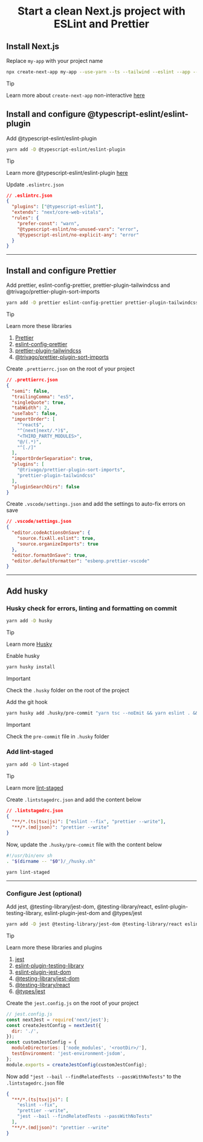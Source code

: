 <h1 align='center'>Start a clean Next.js project with ESLint and Prettier</h1>

## Install Next.js

Replace `my-app` with your project name

```sh
npx create-next-app my-app --use-yarn --ts --tailwind --eslint --app --src-dir --import-alias "@/*"
```

> [!TIP]
>
> Learn more about `create-next-app` non-interactive [here](https://nextjs.org/docs/app/api-reference/create-next-app#non-interactive)

## Install and configure @typescript-eslint/eslint-plugin

Add @typescript-eslint/eslint-plugin

```sh
yarn add -D @typescript-eslint/eslint-plugin
```

> [!TIP]
> Learn more @typescript-eslint/eslint-plugin [here](https://www.npmjs.com/package/@typescript-eslint/eslint-plugin)

Update `.eslintrc.json`

```json
// .eslintrc.json
{
  "plugins": ["@typescript-eslint"],
  "extends": "next/core-web-vitals",
  "rules": {
    "prefer-const": "warn",
    "@typescript-eslint/no-unused-vars": "error",
    "@typescript-eslint/no-explicit-any": "error"
  }
}
```

---

## Install and configure Prettier

Add prettier, eslint-config-prettier, prettier-plugin-tailwindcss and @trivago/prettier-plugin-sort-imports

```sh
yarn add -D prettier eslint-config-prettier prettier-plugin-tailwindcss @trivago/prettier-plugin-sort-imports
```

> [!TIP]
> Learn more these libraries
>
> 1. [Prettier](https://www.npmjs.com/package/prettier)
> 2. [eslint-config-prettier](https://www.npmjs.com/package/eslint-config-prettier)
> 3. [prettier-plugin-tailwindcss](https://www.npmjs.com/package/prettier-plugin-tailwindcss)
> 4. [@trivago/prettier-plugin-sort-imports](https://www.npmjs.com/package/@trivago/prettier-plugin-sort-imports)

Create `.prettierrc.json` on the root of your project

```json
// .prettierrc.json
{
  "semi": false,
  "trailingComma": "es5",
  "singleQuote": true,
  "tabWidth": 2,
  "useTabs": false,
  "importOrder": [
    "^react$",
    "^(next|next/.*)$",
    "<THIRD_PARTY_MODULES>",
    "@/(.*)",
    "^[./]"
  ],
  "importOrderSeparation": true,
  "plugins": [
    "@trivago/prettier-plugin-sort-imports",
    "prettier-plugin-tailwindcss"
  ],
  "pluginSearchDirs": false
}
```

Create `.vscode/settings.json` and add the settings to auto-fix errors on save

```json
// .vscode/settings.json
{
  "editor.codeActionsOnSave": {
    "source.fixAll.eslint": true,
    "source.organizeImports": true
  },
  "editor.formatOnSave": true,
  "editor.defaultFormatter": "esbenp.prettier-vscode"
}
```

---

## Add husky

### Husky check for errors, linting and formatting on commit

```sh
yarn add -D husky
```

> [!TIP]
> Learn more [Husky](https://github.com/typicode/husky)

Enable husky

```sh
yarn husky install
```

> [!IMPORTANT]
>
> Check the `.husky` folder on the root of the project

Add the git hook

```sh
yarn husky add .husky/pre-commit "yarn tsc --noEmit && yarn eslint . && yarn prettier --write ."
```

> [!IMPORTANT]
>
> Check the `pre-commit` file in `.husky` folder

### Add lint-staged

```sh
yarn add -D lint-staged
```

> [!TIP]
> Learn more [lint-staged](https://github.com/okonet/lint-staged)

Create `.lintstagedrc.json` and add the content below

```json
// .lintstagedrc.json
{
  "**/*.(ts|tsx|js)": ["eslint --fix", "prettier --write"],
  "**/*.(md|json)": "prettier --write"
}
```

Now, update the `.husky/pre-commit` file with the content below

```sh
#!/usr/bin/env sh
. "$(dirname -- "$0")/_/husky.sh"

yarn lint-staged
```

---

### Configure Jest (optional)

Add jest, @testing-library/jest-dom, @testing-library/react, eslint-plugin-testing-library, eslint-plugin-jest-dom and @types/jest

```sh
yarn add -D jest @testing-library/jest-dom @testing-library/react eslint-plugin-testing-library eslint-plugin-jest-dom @types/jest
```

> [!TIP]
> Learn more these libraries and plugins
>
> 1. [jest](https://www.npmjs.com/package/jest)
> 2. [eslint-plugin-testing-library](https://www.npmjs.com/package/eslint-plugin-testing-library)
> 3. [eslint-plugin-jest-dom](https://www.npmjs.com/package/eslint-plugin-jest-dom)
> 4. [@testing-library/jest-dom](https://www.npmjs.com/package/@testing-library/jest-dom)
> 5. [@testing-library/react](https://www.npmjs.com/package/@testing-library/react)
> 6. [@types/jest](https://www.npmjs.com/package/@types/jest)

Create the `jest.config.js` on the root of your project

```js
// jest.config.js
const nextJest = require('next/jest');
const createJestConfig = nextJest({
  dir: './',
});
const customJestConfig = {
  moduleDirectories: ['node_modules', '<rootDir>/'],
  testEnvironment: 'jest-environment-jsdom',
};
module.exports = createJestConfig(customJestConfig);
```

Now add `"jest --bail --findRelatedTests --passWithNoTests"` to the `.lintstagedrc.json` file

```json
{
  "**/*.(ts|tsx|js)": [
    "eslint --fix",
    "prettier --write",
    "jest --bail --findRelatedTests --passWithNoTests"
  ],
  "**/*.(md|json)": "prettier --write"
}
```
